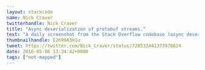 ```yaml
---
layout: stackcode
name: Nick Craver
twitterhandle: Nick_Craver
title: "Async deserialization of protobuf streams."
text: "A daily screenshot from the Stack Overflow codebase (async deserialization of protobuf streams). "
thumbnailhandle: E2h99A3H1u
tweet: https://twitter.com/Nick_Craver/status/728533441373978624
date: 2016-05-06 13:34:42+0000
tags: ["not-mapped"]
---
```

